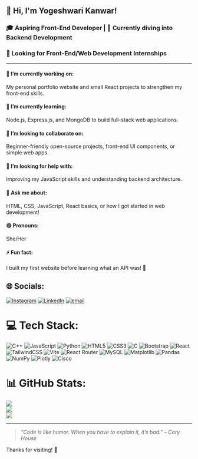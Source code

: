 ## 👋 Hi, I'm Yogeshwari Kanwar!

### 🎓 Aspiring Front-End Developer | 🌱 Currently diving into Backend Development  
### 💼 Looking for Front-End/Web Development Internships
---

<!--
**yo-geshwari/yo-geshwari** is a ✨ _special_ ✨ repository because its `README.md` (this file) appears on your GitHub profile.

Here are some ideas to get you started:
-->
#### 🔭 I’m currently working on:
My personal portfolio website and small React projects to strengthen my front-end skills.

#### 🌱 I’m currently learning:
Node.js, Express.js, and MongoDB to build full-stack web applications.

#### 👯 I’m looking to collaborate on:
Beginner-friendly open-source projects, front-end UI components, or simple web apps.

#### 🤔 I’m looking for help with:
Improving my JavaScript skills and understanding backend architecture.

#### 💬 Ask me about:
HTML, CSS, JavaScript, React basics, or how I got started in web development!

#### 😄 Pronouns:
She/Her

#### ⚡ Fun fact:
I built my first website before learning what an API was! 🚀

## 🌐 Socials:
[![Instagram](https://img.shields.io/badge/Instagram-%23E4405F.svg?logo=Instagram&logoColor=white)](https://instagram.com/_yogeshwari___._) [![LinkedIn](https://img.shields.io/badge/LinkedIn-%230077B5.svg?logo=linkedin&logoColor=white)](https://linkedin.com/in/yogeshwari-kanwar-a88652312) [![email](https://img.shields.io/badge/Email-D14836?logo=gmail&logoColor=white)](mailto:yogeshwarikanwar26@gmail.com) 

# 💻 Tech Stack:
![C++](https://img.shields.io/badge/c++-%2300599C.svg?style=for-the-badge&logo=c%2B%2B&logoColor=white) ![JavaScript](https://img.shields.io/badge/javascript-%23323330.svg?style=for-the-badge&logo=javascript&logoColor=%23F7DF1E) ![Python](https://img.shields.io/badge/python-3670A0?style=for-the-badge&logo=python&logoColor=ffdd54) ![HTML5](https://img.shields.io/badge/html5-%23E34F26.svg?style=for-the-badge&logo=html5&logoColor=white) ![CSS3](https://img.shields.io/badge/css3-%231572B6.svg?style=for-the-badge&logo=css3&logoColor=white) ![C](https://img.shields.io/badge/c-%2300599C.svg?style=for-the-badge&logo=c&logoColor=white) ![Bootstrap](https://img.shields.io/badge/bootstrap-%238511FA.svg?style=for-the-badge&logo=bootstrap&logoColor=white) ![React](https://img.shields.io/badge/react-%2320232a.svg?style=for-the-badge&logo=react&logoColor=%2361DAFB) ![TailwindCSS](https://img.shields.io/badge/tailwindcss-%2338B2AC.svg?style=for-the-badge&logo=tailwind-css&logoColor=white) ![Vite](https://img.shields.io/badge/vite-%23646CFF.svg?style=for-the-badge&logo=vite&logoColor=white) ![React Router](https://img.shields.io/badge/React_Router-CA4245?style=for-the-badge&logo=react-router&logoColor=white) ![MySQL](https://img.shields.io/badge/mysql-4479A1.svg?style=for-the-badge&logo=mysql&logoColor=white) ![Matplotlib](https://img.shields.io/badge/Matplotlib-%23ffffff.svg?style=for-the-badge&logo=Matplotlib&logoColor=black) ![Pandas](https://img.shields.io/badge/pandas-%23150458.svg?style=for-the-badge&logo=pandas&logoColor=white) ![NumPy](https://img.shields.io/badge/numpy-%23013243.svg?style=for-the-badge&logo=numpy&logoColor=white) ![Plotly](https://img.shields.io/badge/Plotly-%233F4F75.svg?style=for-the-badge&logo=plotly&logoColor=white) ![Cisco](https://img.shields.io/badge/cisco-%23049fd9.svg?style=for-the-badge&logo=cisco&logoColor=black)
# 📊 GitHub Stats:
![](https://github-readme-stats.vercel.app/api?username=yo-geshwari&theme=merko&hide_border=false&include_all_commits=false&count_private=false)<br/>
![](https://nirzak-streak-stats.vercel.app/?user=yo-geshwari&theme=merko&hide_border=false)<br/>
![](https://github-readme-stats.vercel.app/api/top-langs/?username=yo-geshwari&theme=merko&hide_border=false&include_all_commits=false&count_private=false&layout=compact)
_ _ _

> *"Code is like humor. When you have to explain it, it’s bad." – Cory House*

Thanks for visiting! 🙌
